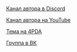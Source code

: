 [Канал автора в Discord](https://discord.com/invite/7mBT2tq9Mw)

[Канал автора на YouTube](https://www.youtube.com/channel/UCHYGO4HzLjdWBUq4th8dCrQ)

[Тема на 4PDA](https://4pda.to/forum/index.php?showtopic=1037904)

[Группа в ВК](https://vk.com/nillerusrlair)